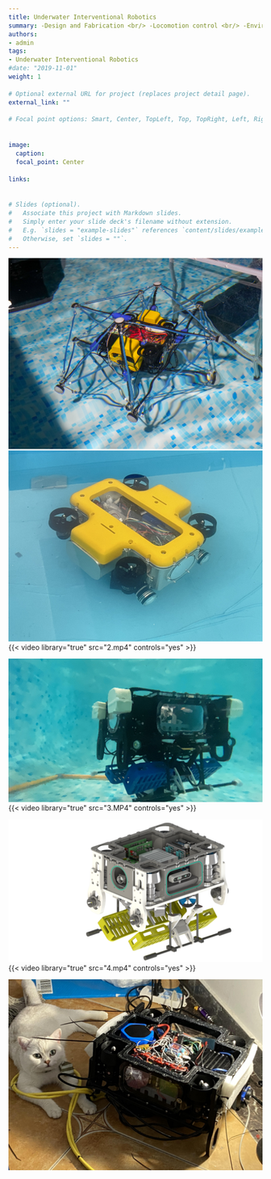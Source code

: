 ```yaml
---
title: Underwater Interventional Robotics
summary: -Design and Fabrication <br/> -Locomotion control <br/> -Environmental perception 
authors:
- admin
tags:
- Underwater Interventional Robotics
#date: "2019-11-01"
weight: 1

# Optional external URL for project (replaces project detail page).
external_link: ""

# Focal point options: Smart, Center, TopLeft, Top, TopRight, Left, Right, BottomLeft, Bottom, BottomRight


image:
  caption: 
  focal_point: Center

links:


# Slides (optional).
#   Associate this project with Markdown slides.
#   Simply enter your slide deck's filename without extension.
#   E.g. `slides = "example-slides"` references `content/slides/example-slides.md`.
#   Otherwise, set `slides = ""`.
---
```

![PNG](./1.png)
![PNG](./2.jpg)
{{< video library="true" src="2.mp4" controls="yes" >}}

![JPG](./3.JPG)
{{< video library="true" src="3.MP4" controls="yes" >}}


![JPG](./4.PNG)
{{< video library="true" src="4.mp4" controls="yes" >}}

![JPG](./6.JPG)

